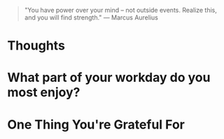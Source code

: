 
> \"You have power over your mind – not outside events. Realize this, and you will find strength.\" — Marcus Aurelius

# Thoughts

# What part of your workday do you most enjoy?

# One Thing You're Grateful For


